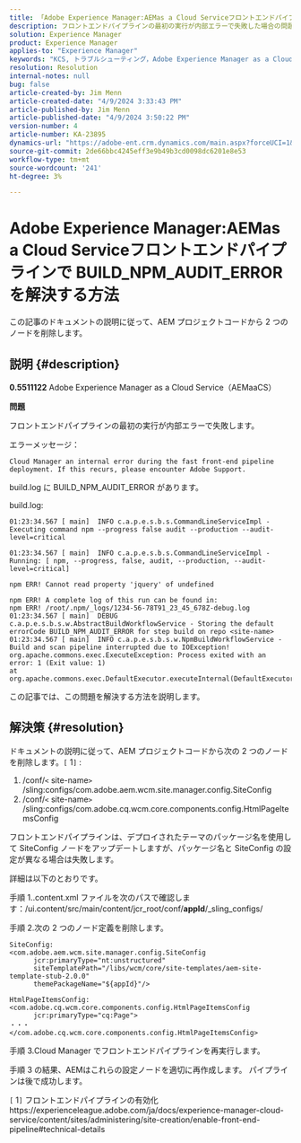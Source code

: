 ```yaml
---
title: 「Adobe Experience Manager:AEMas a Cloud Serviceフロントエンドパイプラインで BUILD_NPM_AUDIT_ERROR を解決する方法」
description: フロントエンドパイプラインの最初の実行が内部エラーで失敗した場合の問題の解決方法について説明します。
solution: Experience Manager
product: Experience Manager
applies-to: "Experience Manager"
keywords: "KCS, トラブルシューティング，Adobe Experience Manager as a Cloud Service, AEMas a Cloud Service, BUILD_NPM_AUDIT_ERROR, AEMaaCS, フロントエンドパイプライン"
resolution: Resolution
internal-notes: null
bug: false
article-created-by: Jim Menn
article-created-date: "4/9/2024 3:33:43 PM"
article-published-by: Jim Menn
article-published-date: "4/9/2024 3:50:22 PM"
version-number: 4
article-number: KA-23895
dynamics-url: "https://adobe-ent.crm.dynamics.com/main.aspx?forceUCI=1&pagetype=entityrecord&etn=knowledgearticle&id=ba736286-86f6-ee11-a1fe-6045bd006268"
source-git-commit: 2de66bbc4245eff3e9b49b3cd0098dc6201e8e53
workflow-type: tm+mt
source-wordcount: '241'
ht-degree: 3%

---
```


# Adobe Experience Manager:AEMas a Cloud Serviceフロントエンドパイプラインで BUILD_NPM_AUDIT_ERROR を解決する方法


この記事のドキュメントの説明に従って、AEM プロジェクトコードから 2 つのノードを削除します。

## 説明 {#description}


<b>0.5511122</b>
Adobe Experience Manager as a Cloud Service（AEMaaCS）

<b>問題</b>

フロントエンドパイプラインの最初の実行が内部エラーで失敗します。

エラーメッセージ：


```
Cloud Manager an internal error during the fast front-end pipeline deployment. If this recurs, please encounter Adobe Support.
```




build.log に BUILD_NPM_AUDIT_ERROR があります。

build.log:


```
01:23:34.567 [ main]  INFO c.a.p.e.s.b.s.CommandLineServiceImpl - Executing command npm --progress false audit --production --audit-level=critical

01:23:34.567 [ main]  INFO c.a.p.e.s.b.s.CommandLineServiceImpl - Running: [ npm, --progress, false, audit, --production, --audit-level=critical] 

npm ERR! Cannot read property 'jquery' of undefined
```







```
npm ERR! A complete log of this run can be found in:
npm ERR! /root/.npm/_logs/1234-56-78T91_23_45_678Z-debug.log
01:23:34.567 [ main]  DEBUG c.a.p.e.s.b.s.w.AbstractBuildWorkflowService - Storing the default errorCode BUILD_NPM_AUDIT_ERROR for step build on repo <site-name>
01:23:34.567 [ main]  INFO c.a.p.e.s.b.s.w.NpmBuildWorkflowService - Build and scan pipeline interrupted due to IOException!
org.apache.commons.exec.ExecuteException: Process exited with an error: 1 (Exit value: 1)
at org.apache.commons.exec.DefaultExecutor.executeInternal(DefaultExecutor.java:404)
```


この記事では、この問題を解決する方法を説明します。




## 解決策 {#resolution}


ドキュメントの説明に従って、AEM プロジェクトコードから次の 2 つのノードを削除します。`[` 1`]` :

1. /conf/`<` site-name`>` /sling:configs/com.adobe.aem.wcm.site.manager.config.SiteConfig
2. /conf/`<` site-name`>` /sling:configs/com.adobe.cq.wcm.core.components.config.HtmlPageItemsConfig

フロントエンドパイプラインは、デプロイされたテーマのパッケージ名を使用して SiteConfig ノードをアップデートしますが、パッケージ名と SiteConfig の設定が異なる場合は失敗します。

詳細は以下のとおりです。

手順 1..content.xml ファイルを次のパスで確認します：/ui.content/src/main/content/jcr_root/conf/__appId__/_sling_configs/

手順 2.次の 2 つのノード定義を削除します。


```
SiteConfig:
<com.adobe.aem.wcm.site.manager.config.SiteConfig
      jcr:primaryType="nt:unstructured"
      siteTemplatePath="/libs/wcm/core/site-templates/aem-site-template-stub-2.0.0"
      themePackageName="${appId}"/>
```



```
HtmlPageItemsConfig:
<com.adobe.cq.wcm.core.components.config.HtmlPageItemsConfig
      jcr:primaryType="cq:Page">
・・・
</com.adobe.cq.wcm.core.components.config.HtmlPageItemsConfig>
```


手順 3.Cloud Manager でフロントエンドパイプラインを再実行します。

手順 3 の結果、AEMはこれらの設定ノードを適切に再作成します。 パイプラインは後で成功します。

`[` 1`]`  フロントエンドパイプラインの有効化https://experienceleague.adobe.com/ja/docs/experience-manager-cloud-service/content/sites/administering/site-creation/enable-front-end-pipeline#technical-details
